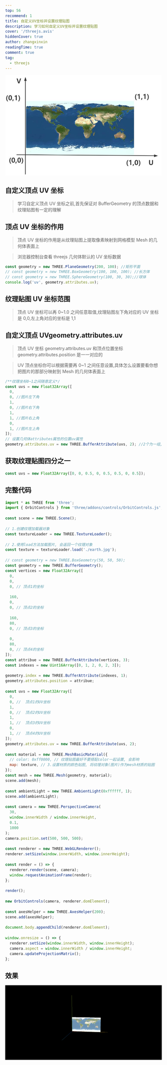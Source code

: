 ```yaml
---
top: 56
recommend: 1
title: 自定义UV坐标并设置纹理贴图
description: 学习如何自定义UV坐标并设置纹理贴图
cover: '/threejs.avis'
hiddenCover: true
author: zhangxinxin
readingTime: true
comment: true
tag:
  - threejs
---
```


![](../../public/threejs/UV坐标.jpg)

## 自定义顶点 UV 坐标

> 学习自定义顶点 UV 坐标之前,首先保证对 BufferGeometry 的顶点数据和纹理贴图有一定的理解

## 顶点 UV 坐标的作用

> 顶点 UV 坐标的作用是从纹理贴图上提取像素映射到网格模型 Mesh 的几何体表面上

> 浏览器控制台查看 threejs 几何体默认的 UV 坐标数据

```js
const geometry = new THREE.PlaneGeometry(200, 100); //矩形平面
// const geometry = new THREE.BoxGeometry(100, 100, 100); //长方体
// const geometry = new THREE.SphereGeometry(100, 30, 30);//球体
console.log('uv', geometry.attributes.uv);
```

## 纹理贴图 UV 坐标范围

> 顶点 UV 坐标可以再 0~1.0 之间任意取值,纹理贴图左下角对应的 UV 坐标是 0,0,左上角对应的坐标是 1,1

## 自定义顶点 UVgeometry.attributes.uv

> 顶点 UV 坐标 geometry.attributes.uv 和顶点位置坐标 geometry.attributes.position 是一一对应的

> UV 顶点坐标你可以根据需要再 0~1 之间任意设置,具体怎么设置要看你想把图片的那部分映射到 Mesh 的几何体表面上

```js
/**纹理坐标0~1之间随意定义*/
const uvs = new Float32Array([
  0,
  0, //图片左下角
  1,
  0, //图片右下角
  1,
  1, //图片右上角
  0,
  1, //图片左上角
]);
// 设置几何体attributes属性的位置uv属性
geometry.attributes.uv = new THREE.BufferAttribute(uvs, 2); //2个为一组,表示一个顶点的纹理坐标
```

## 获取纹理贴图四分之一

```js
const uvs = new Float32Array([0, 0, 0.5, 0, 0.5, 0.5, 0, 0.5]);
```

## 完整代码

```js
import * as THREE from 'three';
import { OrbitControls } from 'three/addons/controls/OrbitControls.js';

const scene = new THREE.Scene();

// 1.创建纹理加载器对象
const textureLoader = new THREE.TextureLoader();

// 2.使用load方法加载图片, 会返回一个纹理对象
const texture = textureLoader.load('./earth.jpg');

// const geometry = new THREE.BoxGeometry(50, 50, 50);
const geometry = new THREE.BufferGeometry();
const vertices = new Float32Array([
  0,
  0,
  0, // 顶点1的坐标

  160,
  0,
  0, // 顶点2的坐标

  160,
  80,
  0, // 顶点3的坐标

  0,
  80,
  0, // 顶点4的坐标
]);
const attribue = new THREE.BufferAttribute(vertices, 3);
const indexes = new Uint16Array([0, 1, 2, 0, 2, 3]);

geometry.index = new THREE.BufferAttribute(indexes, 1);
geometry.attributes.position = attribue;

const uvs = new Float32Array([
  0,
  0, //  顶点1的UV坐标
  1,
  0, //  顶点2的UV坐标
  1,
  1, //  顶点3的UV坐标
  0,
  1, //  顶点4的UV坐标
]);
geometry.attributes.uv = new THREE.BufferAttribute(uvs, 2);

const material = new THREE.MeshBasicMaterial({
  // color: 0xff0000, // 纹理贴图最好不要搭配color一起设置, 会影响
  map: texture, // 3.设置材质的颜色贴图, 将纹理对象(图片)作为mesh材质的贴图
});
const mesh = new THREE.Mesh(geometry, material);
scene.add(mesh);

const ambientLight = new THREE.AmbientLight(0xffffff, 1);
scene.add(ambientLight);

const camera = new THREE.PerspectiveCamera(
  30,
  window.innerWidth / window.innerHeight,
  0.1,
  1000
);
camera.position.set(500, 500, 500);

const renderer = new THREE.WebGLRenderer();
renderer.setSize(window.innerWidth, window.innerHeight);

const render = () => {
  renderer.render(scene, camera);
  window.requestAnimationFrame(render);
};

render();

new OrbitControls(camera, renderer.domElement);

const axesHelper = new THREE.AxesHelper(200);
scene.add(axesHelper);

document.body.appendChild(renderer.domElement);

window.onresize = () => {
  renderer.setSize(window.innerWidth, window.innerHeight);
  camera.aspect = window.innerWidth / window.innerHeight;
  camera.updateProjectionMatrix();
};
```

## 效果

![](../../public/threejs/自定义UV坐标.png)
